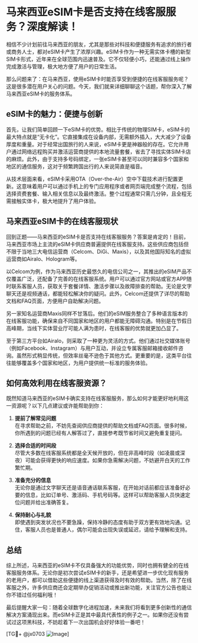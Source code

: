 # 马来西亚eSIM卡是否支持在线客服服务？深度解读！

相信不少计划前往马来西亚的朋友，尤其是那些对科技和便捷服务有追求的旅行者或商务人士，都对eSIM卡产生了浓厚兴趣。eSIM卡作为一种无需实体卡槽的新型SIM卡形式，近年来在全球范围内迅速普及。它不仅轻便小巧，还能通过线上操作完成激活与管理，极大地方便了用户的日常生活。

那么问题来了：在马来西亚，使用eSIM卡时能否享受到便捷的在线客服服务呢？这是很多潜在用户关心的问题。今天，我们就来详细聊聊这个话题，帮你深入了解马来西亚eSIM卡的服务体系。

## eSIM卡的魅力：便捷与创新

首先，让我们简单回顾一下eSIM卡的优势。相比于传统的物理SIM卡，eSIM卡的最大特点就是“无卡化”。它直接集成在设备内部，无需额外插入，大大减少了设备厚度和重量。对于经常出国旅行的人来说，eSIM卡更是神器般的存在。它允许用户通过网络远程购买并激活运营商提供的本地流量套餐，省去了寻找实体SIM卡店的麻烦。此外，由于支持多号码绑定，一张eSIM卡甚至可以同时兼容多个国家和地区的通信服务，这对于频繁跨国出行的人来说简直是福音。

从技术层面来看，eSIM卡采用OTA（Over-the-Air）空中下载技术进行配置更新。这意味着用户可以通过手机上的专门应用程序或者网页端完成整个流程，包括选择资费套餐、输入相关信息以及最终激活。整个过程通常只需几分钟，且全程无需接触实体卡，极大地提升了用户体验。

## 马来西亚eSIM卡的在线客服现状

回到正题——马来西亚的eSIM卡是否支持在线客服服务？答案是肯定的！目前，马来西亚市场上主流的eSIM卡供应商普遍提供在线客服支持。这些供应商包括但不限于当地三大电信运营商（Celcom、DiGi、Maxis），以及其他国际知名的虚拟运营商如Airalo、Hologram等。

以Celcom为例，作为马来西亚历史最悠久的电信公司之一，其推出的eSIM产品不仅覆盖广泛，还配备了完善的在线客服系统。用户可以通过官方网站或官方APP随时联系客服人员，获取关于套餐详情、激活步骤以及故障排查的帮助。无论是文字聊天还是视频通话，都能轻松解决你的疑问。此外，Celcom还提供了详尽的帮助文档和FAQ页面，方便用户自助解决问题。

另一家知名运营商Maxis同样不甘落后。他们的eSIM服务整合了多种语言版本的在线客服功能，确保来自不同国家和地区的用户都能无障碍沟通。特别是在节假日高峰期，当线下实体营业厅可能人满为患时，在线客服的优势就更加凸显了。

至于第三方平台如Airalo，则采取了一种更为灵活的方式。他们通过社交媒体账号（例如Facebook、Instagram）与用户互动，并设立专属客服邮箱接收邮件咨询。虽然形式稍显传统，但效率丝毫不逊色于其他方式。更重要的是，这类平台往往能够覆盖多个国家和地区，为用户提供统一标准的服务体验。

## 如何高效利用在线客服资源？

既然知道马来西亚的eSIM卡确实支持在线客服服务，那么如何才能更好地利用这一资源呢？以下几点建议或许能帮助到你：

1. **提前了解常见问题**  
   在寻求帮助之前，不妨先查阅供应商提供的帮助文档或FAQ页面。很多时候，你所遇到的问题已经有人解答过了，直接参考既节省时间又避免重复提问。

2. **选择合适的时间段**  
   尽管大多数在线客服系统都是全天候开放的，但在非高峰时段（如凌晨或深夜）可能会获得更快的响应速度。如果你急需解决问题，不妨避开白天的工作繁忙期。

3. **准备充分的信息**  
   无论你是通过文字聊天还是语音通话联系客服，在开始对话前都应该准备好必要的信息，比如订单号、激活码、手机号码等。这样可以帮助客服人员快速定位问题并给出准确答复。

4. **保持耐心与礼貌**  
   即使遇到突发状况也不要急躁，保持冷静的态度有助于双方更有效地沟通。记住，客服人员也是普通人，偶尔可能会出现失误或延迟，请给予理解和支持。

## 总结

综上所述，马来西亚的eSIM卡不仅具备强大的功能优势，同时也拥有健全的在线客服服务体系。无论你是初次尝试eSIM卡的新手，还是希望进一步优化现有服务的老用户，都可以借助这些便捷的线上渠道获得及时有效的帮助。当然，除了在线客服之外，许多供应商还会定期举办促销活动或推出新功能，关注官方公告也能让你不错过任何福利哦！

最后提醒大家一句：随着全球数字化进程加速，未来我们将看到更多创新性的通信解决方案涌现出来。而eSIM卡正是其中最具代表性的例子之一。如果你还没有尝试过这项黑科技，不妨趁着下一次出国机会好好体验一番吧！

[TG💪+ @jx0703 ![Image](https://github.com/user-attachments/assets/dbca1d08-cadb-493c-b0ec-ad6f7a83f270)]